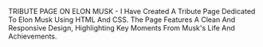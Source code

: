 TRIBUTE PAGE ON ELON MUSK - I Have Created A Tribute Page Dedicated To Elon Musk Using HTML And CSS. The Page Features A Clean And Responsive Design, Highlighting Key Moments From Musk's Life And Achievements.

